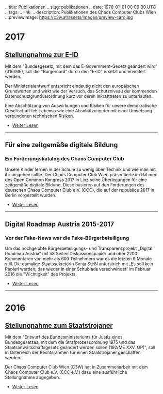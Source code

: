 
.. title: Publikationen
.. slug: publikationen
.. date: 1970-01-01 00:00:00 UTC
.. tags:
.. link:
.. description: Publikationen des Chaos Computer Clubs Wien
.. previewimage: https://c3w.at/assets/images/preview-card.jpg

# 2017

## [Stellungnahme zur E-ID](link://slug/316ME_stellungnahme_e-id)

Mit dem "Bundesgesetz, mit dem das E-Government-Gesetz geändert wird" (316/ME), soll die "Bürgercard" durch den "E-ID" ersetzt und erweitert werden.

Der Ministerialentwurf entspricht eindeutig nicht den europäischen Grundwerten und wirkt wie der Versuch, das Schutzniveau der kommenden Datenschutzgrundverordnung kurz vor deren Inkrafttreten zu unterlaufen.

Eine Abschätzung von Auswirkungen und Risiken für unsere demokratische Gesellschaft fehlt ebenso wie eine Abschätzung der mit einer Umsetzung verbundenen technischen Risiken.

* [Weiter Lesen](link://slug/316ME_stellungnahme_e-id)

***


## Für eine zeitgemäße digitale Bildung
### Ein Forderungskatalog des Chaos Computer Club

Unsere Kinder lernen in der Schule zu wenig über Technik und wie man mit ihr umgehen sollte. Der Chaos Computer Club Wien präsentierte im Rahmen des Open Common Kongress 2017 in Linz seine Überlegungen für eine zeitgemäße digitale Bildung. Diese basieren auf den Forderungen des deutschen Chaos Computer Club e.V. (CCC), die auf der re:publica 2017 in Berlin vorgestellt wurden.

* [Weiter Lesen](link://slug/digitale_bildung)

***


## Digital Roadmap Austria 2015-2017
### Vor der Fake-News war die Fake-Bürgerbeteiligung

Um das hochgelobte Bürgerbeteiligungs- und Transparenzprojekt „Digital Roadmap Austria“ mit 58 Seiten Diskussionspapier und über 2200 Kommentaren von mehr als 600 Teilnehmern war es die letzten 9 Monate still. Die damalige Staatssekretärin Sonja Steßl unterstrich mit „Es soll kein Papierl werden, das wieder in einer Schublade verschwindet“ im Februar 2016 die "Wichtigkeit" des Projekts.


* [Weiter Lesen](link://slug/digital_roadmap_rip)

***


# 2016

## [Stellungnahme zum Staatstrojaner](link://slug/192ME_stellungnahme_staatstrojaner)

Mit dem "Entwurf des Bundesministeriums für Justiz eines Bundesgesetzes, mit 
dem die Strafprozessordnung 1975 und das Staatsanwaltschaftsgesetz geändert 
werden sollen (192/ME XXV. GP)", soll in Österreich der Rechtsrahmen für einen 
Staatstrojaner geschaffen werden.

Der Chaos Computer Club Wien (C3W) hat in Zusammenarbeit mit dem 
Chaos Computer Club e.V. (CCC e.V.) dazu eine ausführliche Stellungnahme 
abgegeben.

* [Weiter Lesen](link://slug/192ME_stellungnahme_staatstrojaner)

